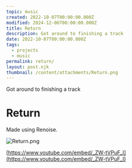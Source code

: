 ```yaml
---
topic: music
created: 2022-10-07T00:00:00.000Z
modified: 2024-12-06T00:00:00.000Z
title: Return
description: Got around to finishing a track
date: 2022-10-07T00:00:00.000Z
tags:
  - projects
  - music
permalink: return/
layout: post.njk
thumbnail: /content/attachments/Return.png
---
```


Got around to finishing a track

# Return

Made using Renoise.

![Return.png](/content/attachments/Return.png)

[https://www.youtube.com/embed/_ZW-tVPuF_I](https://www.youtube.com/embed/_ZW-tVPuF_I)
